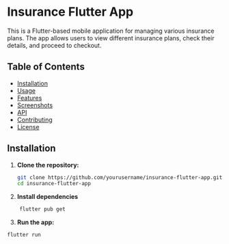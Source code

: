 # Insurance Flutter App

This is a Flutter-based mobile application for managing various insurance plans. The app allows users to view different insurance plans, check their details, and proceed to checkout.

## Table of Contents

- [Installation](#installation)
- [Usage](#usage)
- [Features](#features)
- [Screenshots](#screenshots)
- [API](#api)
- [Contributing](#contributing)
- [License](#license)

## Installation

1. **Clone the repository:**

   ```bash
   git clone https://github.com/yourusername/insurance-flutter-app.git
   cd insurance-flutter-app
    ```

2. **Install dependencies**
    
```bash
    flutter pub get
```
3. **Run the app:**

```bash
flutter run
```
